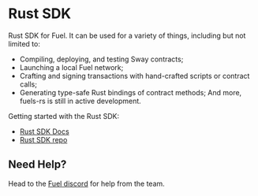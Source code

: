 # Rust SDK

Rust SDK for Fuel. It can be used for a variety of things, including but not limited to:

- Compiling, deploying, and testing Sway contracts;
- Launching a local Fuel network;
- Crafting and signing transactions with hand-crafted scripts or contract calls;
- Generating type-safe Rust bindings of contract methods;
And more, fuels-rs is still in active development.

Getting started with the Rust SDK:

- [Rust SDK Docs](https://fuellabs.github.io/fuels-rs/v0.22.0/)
- [Rust SDK repo](https://github.com/FuelLabs/fuels-rs)

## Need Help?

Head to the [Fuel discord](https://discord.com/invite/fuelnetwork) for help from the team.

